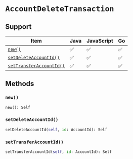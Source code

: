 # `AccountDeleteTransaction`

## Support

| Item | Java | JavaScript | Go
| - | - | - | - |
| [`new()`](#new) | ✅ | ✅ | ✅
| [`setDeleteAccountId()`](#addRecipient) | ✅ | ✅ | ✅
| [`setTransferAccountId()`](#addSender) | ✅ | ✅ | ✅

## Methods

### `new()`

```python
new(): Self
```

### `setDeleteAccountId()`

```python
setDeleteAccountId(self, id: AccountId): Self
```

### `setTransferAccountId()`

```python
setTransferAccountId(self, id: AccountId): Self
```
